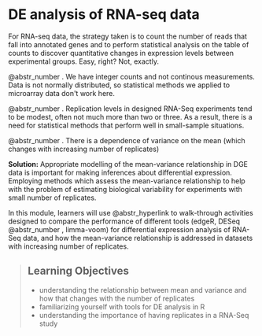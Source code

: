 # DE analysis of RNA-seq data

For RNA-seq data, the strategy taken is to count the number of reads that fall into annotated genes and to perform statistical analysis on the table of counts to discover quantitative changes in expression levels between experimental groups. Easy, right? Not, exactly.

@abstr_number . We have integer counts and not continous measurements. Data is not normally distributed, so statistical methods we applied to microarray data don't work here. 

@abstr_number . Replication levels in designed RNA-Seq experiments tend to be modest, often not much more than two or three. As a result, there is a need for statistical methods that perform well in small-sample situations. 

@abstr_number . There is a dependence of variance on the mean (which changes with increasing number of replicates)

**Solution:** Appropriate modelling of the mean-variance relationship in DGE data is important for making inferences about differential expression. Employing methods which assess the mean-variance relationship to help with the problem of estimating biological variability for experiments with small number of replicates. 

In this module, learners will use @abstr_hyperlink to walk-through activities designed to compare the performance of different tools (edgeR, DESeq @abstr_number , limma-voom) for differential expression analysis of RNA-Seq data, and how the mean-variance relationship is addressed in datasets with increasing number of replicates.

> ## Learning Objectives
> 
>   * understanding the relationship between mean and variance and how that changes with the number of replicates
>   * familiarizing yourself with tools for DE analysis in R
>   * understanding the importance of having replicates in a RNA-Seq study
> 

